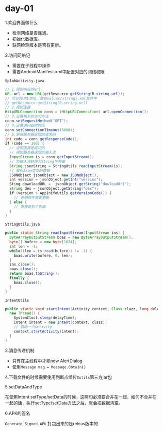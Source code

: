 # day-01

1.欢迎界面做什么

* 检测网络是否连通。
* 初始化数据库。
* 联网检测版本是否有更新。

2.访问网络记

* 需要在子线程中操作
* 需要AndroidManifest.xml中配置对应的网络权限

`SplahActivity.java`

```java
// 1.得到响应的url
URL url = new URL(getResource.getString(R.string.url));
// 可以将URL地址，放在values/strings.xml文件中
// getResource.getString(R.string.url)
// 2.得到连接
HttpURLConnection conn = (HttpURLConnection) url.openConnection();
// 3.设置相关的访问方法
conn.setRequestMethod("GET");
// 4.设置访问超时时间
conn.setConnectionTimeout(5000);
// 5.获得服务器返回的请求码
int code = conn.getResponseCode();
if (code == 200) {
  // 说明连接是成功的
  // 得到服务器返回的输入流
  InputStream is = conn.getInputStream();
  // 将输入流转换为String字符串
  String jsonString = StringUtils.readInputStream(is);
  // 解析Json类型的数据
  JSONObject jsonObject = new JSONObject();
  int version = jsonObject.getInt("version");
  Sting downloadURL =  jsonObject.getString("dowloadUrl");
  String des = jsonObject.getString("des");
  if (version > AppInifoUtils.getVersionCode()) {
    // 说明软件需要更新
  } else {
    // 直接跳到主界面
  }
}
```

`StringUtils.java`

```java
public static String readInputStream(InputStream ins) {
  ByteArrayOutputStream boas = new ByteArrayOutputStream();
  byte[] bufere = new byte[1024];
  int len = -1;
  while((len = is.read(bufere)) != -1) {
    boas.write(bufere, 0, len);
  }
  ins.close();
  boas.close();
  return boas.toString();
  finally {
    boas.close();
  }
}
```

`IntentUtils`

```java
public static void startIntent(Activity context, Class clazz, long delayTime) {
  new Thread() {
    SystemClocl.sleep(delayTime);
    Intent intent = new Intent(context, clazz);
    // 启动一个Activity
    context.startActivity(intent);
  }
}
```

3.消息传递机制

* 只有在主线程中才能new AlertDialog
* 使用`Message msg = Message.Obtain()`

4.下载文件的时候需要使用到断点续传`Xutils`第三方jar包

5.setDataAndType

在使用Intent.setType\/setData的时候，这两句必须要合并在一起，如何不合并在一起的话，执行setType\/setData方法之后，就会把数据清空。

6.APK的签名

`Generate Signed APK` 打包出来的是releas版本的



